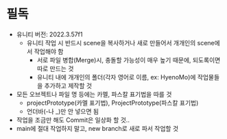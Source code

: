 # 필독
- 유니티 버전: 2022.3.57f1
  - 유니티 작업 시 반드시 scene을 복사하거나 새로 만들어서 개개인의 scene에서 작업해야 함
    - 서로 파일 병합(Merge)시, 충돌할 가능성이 매우 높기 때문에, 되도록이면 따로 만드는 것
    - 유니티 내에 개개인의 폴더(각자 영어로 이름, ex: HyenoMo)에 작업물들을 추가하고 제작할 것
- 모든 오브젝트나 파일 명 등에는 카멜, 파스칼 표기법을 따를 것
  - projectPrototype(카멜 표기법), ProjectPrototype(파스칼 표기법)
  - 언더바(-나 _)만 안 넣으면 됨
- 작업을 조금만 해도 Commit은 일상화 할 것..
- main에 절대 작업하지 말고, new branch로 새로 파서 작업할 것

  
##

